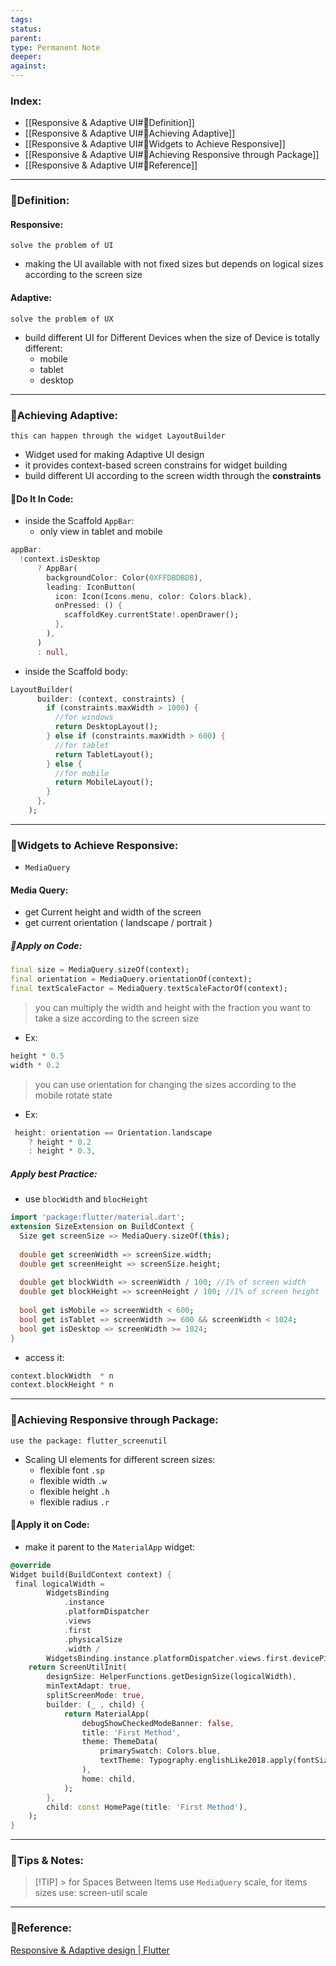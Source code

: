 ```yaml
---
tags: 
status: 
parent: 
type: Permanent Note
deeper: 
against:
---
```

### Index:
- [[Responsive & Adaptive UI#📌Definition]]
- [[Responsive & Adaptive UI#📌Achieving Adaptive]]
- [[Responsive & Adaptive UI#📌Widgets to Achieve Responsive]]
- [[Responsive & Adaptive UI#📌Achieving Responsive through Package]]
- [[Responsive & Adaptive UI#📌Reference]]
___ 
### 📌Definition:
#### Responsive:
	solve the problem of UI
- making the UI available with not fixed sizes but depends on logical sizes according to the screen size
#### Adaptive:
	solve the problem of UX
- build different UI for Different Devices when the size of Device is totally different:
	- mobile 
	- tablet
	- desktop
___
### 📌Achieving Adaptive:
	this can happen through the widget LayoutBuilder
- Widget used for making Adaptive UI design
- it provides context-based screen constrains for widget building
- build different UI according to the screen width through the __constraints__
#### 📃Do It In Code:
- inside the Scaffold `AppBar`:
	- only view in tablet and mobile
```dart
appBar:
  !context.isDesktop
	  ? AppBar(
		backgroundColor: Color(0XFFDBDBDB),
		leading: IconButton(
		  icon: Icon(Icons.menu, color: Colors.black),
		  onPressed: () {
			scaffoldKey.currentState!.openDrawer();
		  },
		),
	  )
	  : null,
```
- inside the Scaffold body:
```dart
LayoutBuilder(
      builder: (context, constraints) {
        if (constraints.maxWidth > 1000) {
          //for windows
          return DesktopLayout();
        } else if (constraints.maxWidth > 600) {
          //for tablet
          return TabletLayout();
        } else {
          //for mobile
          return MobileLayout();
        }
      },
    );
```
___
### 📌Widgets to Achieve Responsive:
- `MediaQuery`
#### Media Query:
- get Current height and width of the screen
- get current orientation ( landscape / portrait )
##### 📃Apply on Code:
```dart
final size = MediaQuery.sizeOf(context);
final orientation = MediaQuery.orientationOf(context);
final textScaleFactor = MediaQuery.textScaleFactorOf(context);
```
> you can multiply the width and height with the fraction you want to take a size according to the screen size
- Ex:
```dart
height * 0.5
width * 0.2
```
> you can use orientation for changing the sizes according to the mobile rotate state
- Ex:
```dart
 height: orientation == Orientation.landscape
	? height * 0.2
	: height * 0.3,
```
##### Apply best Practice:
- use `blocWidth` and `blocHeight`
```dart
import 'package:flutter/material.dart';
extension SizeExtension on BuildContext {
  Size get screenSize => MediaQuery.sizeOf(this);
  
  double get screenWidth => screenSize.width;
  double get screenHeight => screenSize.height;
  
  double get blockWidth => screenWidth / 100; //1% of screen width
  double get blockHeight => screenHeight / 100; //1% of screen height
  
  bool get isMobile => screenWidth < 600;
  bool get isTablet => screenWidth >= 600 && screenWidth < 1024;
  bool get isDesktop => screenWidth >= 1024;
}
```
- access it:
```dart
context.blockWidth  * n
context.blockHeight * n
```
___
### 📌Achieving Responsive through Package:
	use the package: flutter_screenutil
- Scaling UI elements for different screen sizes:
	- flexible font      `.sp`
	- flexible width     `.w`
	- flexible height    `.h`
	- flexible radius    `.r`
#### 📃Apply it on Code:
- make it parent to the `MaterialApp` widget:
```dart
@override
Widget build(BuildContext context) {
 final logicalWidth =
        WidgetsBinding
            .instance
            .platformDispatcher
            .views
            .first
            .physicalSize
            .width /
        WidgetsBinding.instance.platformDispatcher.views.first.devicePixelRatio;
	return ScreenUtilInit(
		designSize: HelperFunctions.getDesignSize(logicalWidth),
		minTextAdapt: true, 
		splitScreenMode: true,
		builder: (_ , child) {
			return MaterialApp( 
				debugShowCheckedModeBanner: false,
				title: 'First Method', 
				theme: ThemeData( 
					primarySwatch: Colors.blue,
					textTheme: Typography.englishLike2018.apply(fontSizeFactor: 1.sp),
				),
				home: child,
			); 
		},
		child: const HomePage(title: 'First Method'),
	); 
}
```
___
### 📌Tips & Notes:
>[!TIP] >  for Spaces Between Items use `MediaQuery` scale, for items sizes use: screen-util scale


___
### 📌Reference:
[Responsive & Adaptive design | Flutter](https://docs.flutter.dev/ui/adaptive-responsive)
